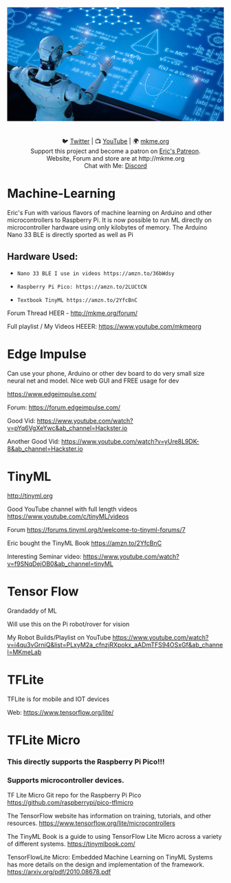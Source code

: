 
<p align="center">
<br>
 <img src="https://github.com/MKme/Machine-Learning/blob/main/Photos/machine-learning.jpg" width="700"/>
 <br>

<br>
<br>
🐦 <a href="https://twitter.com/mkmeorg">Twitter</a>
| 📺 <a href="https://www.youtube.com/mkmeorg">YouTube</a>
| 🌍 <a href="http://www.mkme.org">mkme.org</a><br>
Support this project and become a patron on <a href="http://mkme.org/patreon">Eric's Patreon</a>.<br>
Website, Forum and store are at http://mkme.org <br>
Chat with Me: <a href="https://discord.gg/j9S4Fgv">Discord</a></b>
</p>


# Machine-Learning
Eric's Fun with various flavors of machine learning on Arduino and other microcontrollers to Raspberry Pi. It is now possible to run ML directly on microcontroller hardware using only
kilobytes of memory.  The Arduino Nano 33 BLE is directly sported as well as Pi


## Hardware Used:

-     Nano 33 BLE I use in videos https://amzn.to/36bWdsy

-     Raspberry Pi Pico: https://amzn.to/2LUCtCN

-     Textbook TinyML https://amzn.to/2YfcBnC


Forum Thread HEER - http://mkme.org/forum/

Full playlist / My Videos HEEER: https://www.youtube.com/mkmeorg


# Edge Impulse 

Can use your phone, Arduino or other dev board to do very small size neural net and model.  Nice web GUI and FREE usage for dev 

https://www.edgeimpulse.com/

Forum: https://forum.edgeimpulse.com/

Good Vid: https://www.youtube.com/watch?v=pYq6VgXeYwc&ab_channel=Hackster.io

Another Good Vid:  https://www.youtube.com/watch?v=yUre8L9DK-8&ab_channel=Hackster.io


# TinyML

http://tinyml.org

Good YouTube channel with full length videos https://www.youtube.com/c/tinyML/videos

Forum https://forums.tinyml.org/t/welcome-to-tinyml-forums/7

Eric bought the TinyML Book https://amzn.to/2YfcBnC

Interesting Seminar video: https://www.youtube.com/watch?v=f9SNqDejOB0&ab_channel=tinyML


# Tensor Flow
 
Grandaddy of ML 

Will use this on the Pi robot/rover for vision

My Robot Builds/Playlist on YouTube https://www.youtube.com/watch?v=i4qu3vGrniQ&list=PLxyM2a_cfnzjRXpokx_aADmTFS94OSxGf&ab_channel=MKmeLab


# TFLite 

TFLite is for mobile and IOT devices

Web:  https://www.tensorflow.org/lite/


# TFLite Micro

### This directly supports the Raspberry Pi Pico!!!  

### Supports microcontroller devices.  

TF Lite Micro Git repo for the Raspberry Pi Pico https://github.com/raspberrypi/pico-tflmicro

The TensorFlow website has information on training, tutorials, and other resources. https://www.tensorflow.org/lite/microcontrollers

The TinyML Book is a guide to using TensorFlow Lite Micro across a variety of different systems. https://tinymlbook.com/

TensorFlowLite Micro: Embedded Machine Learning on TinyML Systems has more details on the design and implementation of the framework. https://arxiv.org/pdf/2010.08678.pdf




